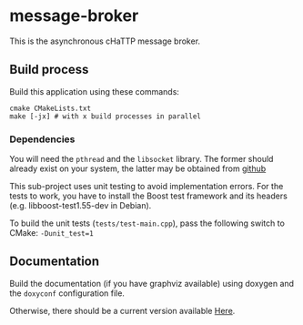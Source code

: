 # message-broker

This is the asynchronous cHaTTP message broker.

## Build process

Build this application using these commands:

    cmake CMakeLists.txt
    make [-jx] # with x build processes in parallel

### Dependencies

You will need the `pthread` and the `libsocket` library. The former should already exist on your
system, the latter may be obtained from [github](https://github.com/dermesser/libsocket)

This sub-project uses unit testing to avoid implementation errors. For the tests to work, you
have to install the Boost test framework and its headers (e.g. libboost-test1.55-dev in Debian).

To build the unit tests (`tests/test-main.cpp`), pass the following switch to CMake: `-Dunit_test=1`

## Documentation

Build the documentation (if you have graphviz available) using doxygen and the `doxyconf`
configuration file.

Otherwise, there should be a current version available [Here](http://lbo.spheniscida.de/doc/cHaTTP/message-broker/).

